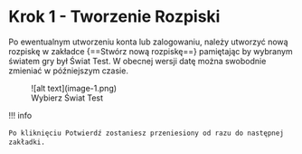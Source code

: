 # Krok 1 - Tworzenie Rozpiski

Po ewentualnym utworzeniu konta lub zalogowaniu, należy utworzyć nową rozpiskę w zakładce {==Stwórz nową rozpiskę==} pamiętając by wybranym światem gry był Świat Test. W obecnej wersji datę można swobodnie zmieniać w późniejszym czasie.

<figure markdown="span">
  ![alt text](image-1.png)
  <figcaption>Wybierz Świat Test</figcaption>
</figure>


!!! info

    Po kliknięciu Potwierdź zostaniesz przeniesiony od razu do następnej zakładki.